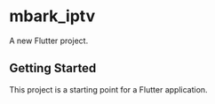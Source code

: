 # mbark_iptv

A new Flutter project.

## Getting Started

This project is a starting point for a Flutter application.

